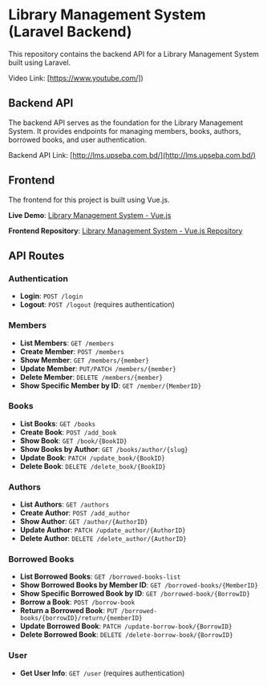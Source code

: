 # Library Management System (Laravel Backend)

This repository contains the backend API for a Library Management System built using Laravel.

Video Link: [https://www.youtube.com/])

## Backend API

The backend API serves as the foundation for the Library Management System. It provides endpoints for managing members, books, authors, borrowed books, and user authentication.

Backend API Link: [http://lms.upseba.com.bd/](http://lms.upseba.com.bd/)

## Frontend

The frontend for this project is built using Vue.js.

**Live Demo**: [Library Management System - Vue.js](https://library-management-system-vue-js.vercel.app/)

**Frontend Repository**: [Library Management System - Vue.js Repository](https://github.com/rsmmonaem/library-management-system-vue_js)

## API Routes

### Authentication

- **Login**: `POST /login`
- **Logout**: `POST /logout` (requires authentication)

### Members

- **List Members**: `GET /members`
- **Create Member**: `POST /members`
- **Show Member**: `GET /members/{member}`
- **Update Member**: `PUT/PATCH /members/{member}`
- **Delete Member**: `DELETE /members/{member}`
- **Show Specific Member by ID**: `GET /member/{MemberID}`

### Books

- **List Books**: `GET /books`
- **Create Book**: `POST /add_book`
- **Show Book**: `GET /book/{BookID}`
- **Show Books by Author**: `GET /books/author/{slug}`
- **Update Book**: `PATCH /update_book/{BookID}`
- **Delete Book**: `DELETE /delete_book/{BookID}`

### Authors

- **List Authors**: `GET /authors`
- **Create Author**: `POST /add_author`
- **Show Author**: `GET /author/{AuthorID}`
- **Update Author**: `PATCH /update_author/{AuthorID}`
- **Delete Author**: `DELETE /delete_author/{AuthorID}`

### Borrowed Books

- **List Borrowed Books**: `GET /borrowed-books-list`
- **Show Borrowed Books by Member ID**: `GET /borrowed-books/{MemberID}`
- **Show Specific Borrowed Book by ID**: `GET /borrowed-book/{BorrowID}`
- **Borrow a Book**: `POST /borrow-book`
- **Return a Borrowed Book**: `PUT /borrowed-books/{borrowID}/return/{memberID}`
- **Update Borrowed Book**: `PATCH /update-borrow-book/{BorrowID}`
- **Delete Borrowed Book**: `DELETE /delete-borrow-book/{BorrowID}`

### User

- **Get User Info**: `GET /user` (requires authentication)


